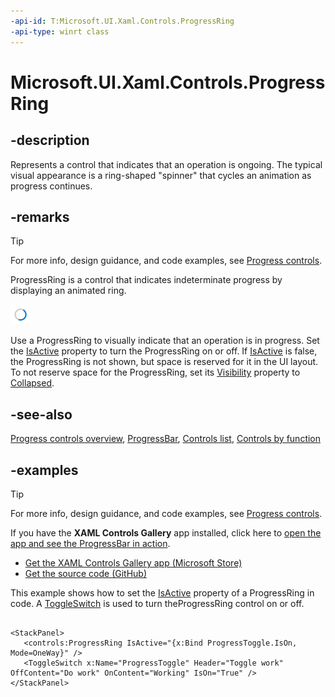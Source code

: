 ```yaml
---
-api-id: T:Microsoft.UI.Xaml.Controls.ProgressRing
-api-type: winrt class
---
```


# Microsoft.UI.Xaml.Controls.ProgressRing

<!--
public class ProgressRing : Windows.UI.Xaml.Controls.Control
-->

## -description

Represents a control that indicates that an operation is ongoing. The typical visual appearance is a ring-shaped "spinner" that cycles an animation as progress continues.

## -remarks

> [!TIP]
> For more info, design guidance, and code examples, see [Progress controls](/windows/uwp/controls-and-patterns/progress-controls).

ProgressRing is a control that indicates indeterminate progress by displaying an animated ring.

<img src="images/controls/ProgressRing.png"/>

Use a ProgressRing to visually indicate that an operation is in progress. Set the [IsActive](progressring_isactive.md) property to turn the ProgressRing on or off. If  [IsActive](progressring_isactive.md) is false, the ProgressRing is not shown, but space is reserved for it in the UI layout. To not reserve space for the ProgressRing, set its [Visibility](https://docs.microsoft.com/en-us/uwp/api/windows.ui.xaml.uielement.visibility) property to [Collapsed](https://docs.microsoft.com/en-us/uwp/api/windows.ui.xaml.visibility).

## -see-also

[Progress controls overview](/windows/uwp/controls-and-patterns/progress-controls), [ProgressBar](progressbar.md), [Controls list](/windows/uwp/design/controls-and-patterns/), [Controls by function](/windows/uwp/design/controls-and-patterns/controls-by-function)

## -examples

> [!TIP]
> For more info, design guidance, and code examples, see [Progress controls](/windows/uwp/controls-and-patterns/progress-controls).
>
> If you have the **XAML Controls Gallery** app installed, click here to [open the app and see the ProgressBar in action](xamlcontrolsgallery:/item/ProgressRing).
>
> - [Get the XAML Controls Gallery app (Microsoft Store)](https://www.microsoft.com/store/productId/9MSVH128X2ZT)
> - [Get the source code (GitHub)](https://github.com/Microsoft/Xaml-Controls-Gallery)

This example shows how to set the [IsActive](progressring_isactive.md) property of a ProgressRing in code. A [ToggleSwitch](/uwp/api/windows.ui.xaml.controls.toggleswitch) is used to turn theProgressRing control on or off.

```xaml

<StackPanel>
   <controls:ProgressRing IsActive="{x:Bind ProgressToggle.IsOn, Mode=OneWay}" />
   <ToggleSwitch x:Name="ProgressToggle" Header="Toggle work" OffContent="Do work" OnContent="Working" IsOn="True" />
</StackPanel>

```